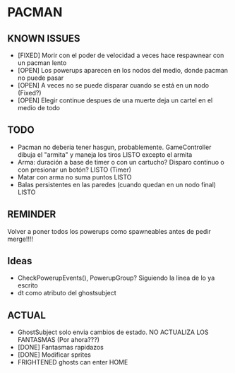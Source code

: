 # PACMAN

## KNOWN ISSUES

+ [FIXED] Morir con el poder de velocidad a veces hace respawnear con un pacman lento
+ [OPEN] Los powerups aparecen en los nodos del medio, donde pacman no puede pasar
+ [OPEN] A veces no se puede disparar cuando se está en un nodo (Fixed?)
+ [OPEN] Elegir continue despues de una muerte deja un cartel en el medio de todo

## TODO

+ Pacman no deberia tener hasgun, probablemente. GameController dibuja el "armita" y maneja los tiros LISTO excepto el armita
+ Arma: duración a base de timer o con un cartucho? Disparo continuo o con presionar un botón? LISTO (Timer)
+ Matar con arma no suma puntos LISTO
+ Balas persistentes en las paredes (cuando quedan en un nodo final) LISTO

## REMINDER

Volver a poner todos los powerups como spawneables antes de pedir merge!!!!

## Ideas

+ CheckPowerupEvents(), PowerupGroup? Siguiendo la línea de lo ya escrito
+ dt como atributo del ghostsubject



## ACTUAL

+ GhostSubject solo envia cambios de estado. NO ACTUALIZA LOS FANTASMAS (Por ahora???)
+ [DONE] Fantasmas rapidazos
+ [DONE] Modificar sprites 
+ FRIGHTENED ghosts can enter HOME
